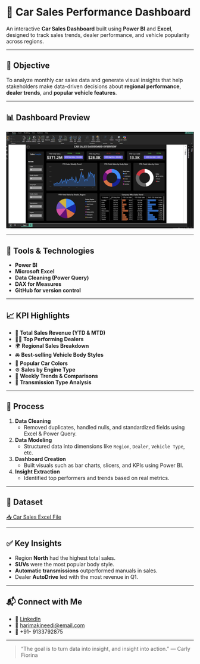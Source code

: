 # 🚗 Car Sales Performance Dashboard

An interactive **Car Sales Dashboard** built using **Power BI** and **Excel**, designed to track sales trends, dealer performance, and vehicle popularity across regions.

---

## 🎯 Objective

To analyze monthly car sales data and generate visual insights that help stakeholders make data-driven decisions about **regional performance**, **dealer trends**, and **popular vehicle features**.

---

## 📊 Dashboard Preview

![Car Sales Dashboard](https://github.com/HariMakineedi/Car_Sales_Performance_Dashboard/blob/main/Car-sales-Dashboard.png)

---

## 🔧 Tools & Technologies

- **Power BI**
- **Microsoft Excel**
- **Data Cleaning (Power Query)**
- **DAX for Measures**
- **GitHub for version control**

---

## 📈 KPI Highlights

- 🧮 **Total Sales Revenue (YTD & MTD)**
- 🧍‍♂️ **Top Performing Dealers**
- 🌍 **Regional Sales Breakdown**
- 🚘 **Best-selling Vehicle Body Styles**
- 🎨 **Popular Car Colors**
- ⚙️ **Sales by Engine Type**
- 📅 **Weekly Trends & Comparisons**
- 🔁 **Transmission Type Analysis**

---

## 🔄 Process

1. **Data Cleaning**  
   - Removed duplicates, handled nulls, and standardized fields using Excel & Power Query.
2. **Data Modeling**  
   - Structured data into dimensions like `Region`, `Dealer`, `Vehicle Type`, etc.
3. **Dashboard Creation**  
   - Built visuals such as bar charts, slicers, and KPIs using Power BI.
4. **Insight Extraction**  
   - Identified top performers and trends based on real metrics.

---

## 📝 Dataset

[📥 Car Sales Excel File](https://github.com/HariMakineedi/Car-Sales-Performance-Dashboard/blob/main/Car%20Sales.xlsx)

---

## ✅ Key Insights

- Region **North** had the highest total sales.
- **SUVs** were the most popular body style.
- **Automatic transmissions** outperformed manuals in sales.
- Dealer **AutoDrive** led with the most revenue in Q1.

---

## 📬 Connect with Me

- 🔗 [LinkedIn](https://www.linkedin.com/in/hari-makineedi/)
- 📧 harimakineedi@email.com
- 📱 +91- 9133792875

---

> “The goal is to turn data into insight, and insight into action.” — Carly Fiorina
